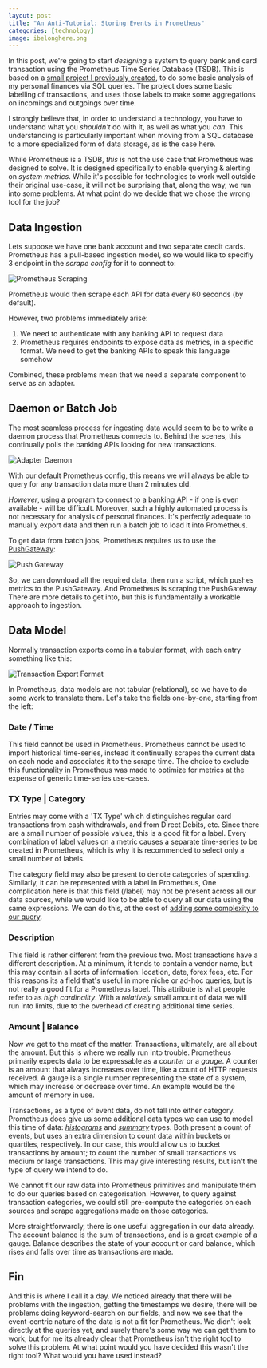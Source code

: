 ```yaml
---
layout: post
title: "An Anti-Tutorial: Storing Events in Prometheus"
categories: [technology]
image: ibelonghere.png
---
```


In this post, we're going to start *designing* a system to query bank and card transaction using the Prometheus Time Series Database (TSDB). This is based on a [small project I previously created](github.com/benjvi/personal-finance-machine), to do some basic analysis of my personal finances via SQL queries. The project does some basic labelling of transactions, and uses those labels to make some aggregations on incomings and outgoings over time.

I strongly believe that, in order to understand a technology, you have to understand what you *shouldn't* do with it, as well as what you *can*. This understanding is particularly important when moving from a SQL database to a more specialized form of data storage, as is the case here.

While Prometheus is a TSDB, *this* is not the use case that Prometheus was designed to solve. It is designed specifically to enable querying & alerting on *system metrics*. While it's possible for technologies to work well outside their original use-case, it will not be surprising that, along the way, we run into some problems. At what point do we decide that we chose the wrong tool for the job?

<!--more-->

## Data Ingestion

Lets suppose we have one bank account and two separate credit cards. Prometheus has a pull-based ingestion model, so we would like to specifiy 3 endpoint in the *scrape config* for it to connect to:

<img src="{{site.url}}/img/prometheus-scraping.png" style="display: block;" alt="Prometheus Scraping"/>

Prometheus would then scrape each API for data every 60 seconds (by default).

However, two problems immediately arise:
1. We need to authenticate with any banking API to request data
1. Prometheus requires endpoints to expose data as metrics, in a specific format. We need to get the banking APIs to speak this language somehow

Combined, these problems mean that we need a separate component to serve as an adapter.

## Daemon or Batch Job

The most seamless process for ingesting data would seem to be to write a daemon process that Prometheus connects to. Behind the scenes, this continually polls the banking APIs looking for new transactions.

![Adapter Daemon]({{site.url}}/img/adapter-daemon.png)

With our default Prometheus config, this means we will always be able to query for any transaction data more than 2 minutes old.

*However*, using a program to connect to a banking API - if one is even available - will be difficult. Moreover, such a highly automated process is not necessary for analysis of personal finances. It's perfectly adequate to manually export data and then run a batch job to load it into Prometheus. 

To get data from batch jobs, Prometheus requires us to use the [PushGateway](https://prometheus.io/docs/practices/pushing/):

![Push Gateway]({{site.url}}/img/push-gateway.png)

So, we can download all the required data, then run a script, which pushes metrics to the PushGateway. And Prometheus is scraping the PushGateway. There are more details to get into, but this is fundamentally a workable approach to ingestion.

## Data Model

Normally transaction exports come in a tabular format, with each entry something like this:

![Transaction Export Format]({{site.url}}/img/transaction-exports-format.png)

In Prometheus, data models are not tabular (relational), so we have to do some work to translate them. Let's take the fields one-by-one, starting from the left:

### Date / Time

This field cannot be used in Prometheus. Prometheus cannot be used to import historical time-series, instead it continually scrapes the current data on each node and associates it to the scrape time. The choice to exclude this functionality in Prometheus was made to optimize for metrics at the expense of generic time-series use-cases.

### TX Type | Category

Entries may come with a 'TX Type' which distinguishes regular card transactions from cash withdrawals, and from Direct Debits, etc. Since there are a small number of possible values, this is a good fit for a label. Every combination of label values on a metric causes a separate time-series to be created in Prometheus, which is why it is recommended to select only a small number of labels. 

The category field may also be present to denote categories of spending. Similarly, it can be represented with a label in Prometheus, One complication here is that this field (/label) may not be present across all our data sources, while we would like to be able to query all our data using the same expressions. We can do this, at the cost of [adding some complexity to our query](https://www.robustperception.io/existential-issues-with-metrics).

### Description

This field is rather different from the previous two. Most transactions have a different description. At a minimum, it tends to contain a vendor name, but this may contain all sorts of information: location, date, forex fees, etc. For this reasons its a field that's useful in more niche or ad-hoc queries, but is not really a good fit for a Prometheus label. This attribute is what people refer to as *high cardinality*. With a *relatively* small amount of data we will run into limits, due to the overhead of creating additional time series.

### Amount | Balance 

Now we get to the meat of the matter. Transactions, ultimately, are all about the amount. But this is where we really run into trouble. Prometheus primarily expects data to be expressable as a *counter* or a *gauge*. A counter is an amount that always increases over time, like a count of HTTP requests received. A gauge is a single number representing the state of a system, which may increase or decrease over time. An example would be the amount of memory in use. 

Transactions, as a type of event data, do not fall into either category. Prometheus does give us some additional data types we can use to model this time of data: [*histograms*](https://www.robustperception.io/how-does-a-prometheus-histogram-work) and [*summary*](https://www.robustperception.io/how-does-a-prometheus-summary-work) types. Both present a count of events, but uses an extra dimension to count data within buckets or quartiles, respectively. In our case, this would allow us to bucket transactions by amount; to count the number of small transactions vs medium or large transactions. This may give interesting results, but isn't the type of query we intend to do. 

We cannot fit our raw data into Prometheus primitives and manipulate them to do our queries based on categorisation. However, to query against transaction categories, we could still pre-compute the categories on each sources and scrape aggregations made on those categories. 

More straightforwardly, there is one useful aggregation in our data already. The account balance is the sum of transactions, and is a great example of a gauge. Balance describes the state of your account or card balance, which rises and falls over time as transactions are made.

## Fin

And this is where I call it a day. We noticed already that there will be problems with the ingestion, getting the timestamps we desire, there will be problems doing keyword-search on our fields, and now we see that the event-centric nature of the data is not a fit for Prometheus. We didn't look directly at the queries yet, and surely there's some way we can get them to work, but for me its already clear that Prometheus isn't the right tool to solve this problem. At what point would you have decided this wasn't the right tool? What would you have used instead?
